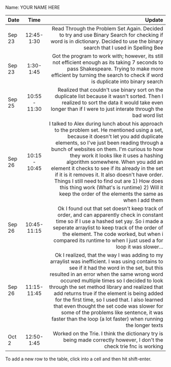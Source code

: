 Name: YOUR NAME HERE

| Date   |     Time      |                                                                                                                                                                                                                                                                                                                                                                                                                                                                                                                                                                              Update |
|:-------|:-------------:|------------------------------------------------------------------------------------------------------------------------------------------------------------------------------------------------------------------------------------------------------------------------------------------------------------------------------------------------------------------------------------------------------------------------------------------------------------------------------------------------------------------------------------------------------------------------------------:|
| Sep 23 |  12:45-1:30   |                                                                                                                                                                                                                                                                                                                                                                                                        Read Through the Problem Set Again. Decided to try and use Binary Search for checking if word is in dictionary. Decided to use the binary search that I used in Spelling Bee |
| Sep 23 |   1:30-1:45   |                                                                                                                                                                                                                                                                                                                                                             Got the program to work with; however, its still not efficient enough as its taking 7 seconds to pass Shakespeare. Trying to make more efficient by turning the search to check if word is duplicate into binary search |
| Sep 25 | 10:55 - 11:30 |                                                                                                                                                                                                                                                                                                                                                                         Realized that couldn't use binary sort on the duplicate list because it wasn't sorted. Then I realized to sort the data it would take even longer than if I were to just interate through the bad word list |
| Sep 26 | 10:15 - 10:45 | I talked to Alex during lunch about his approach to the problem set. He mentioned using a set, because it doesn't let you add duplicate elements, so I've just been reading through a bunch of websites on them. I'm curious to how they work it looks like it uses a hashing algorithm somewhere. When you add an element it checks to see if its already in the set if it is it removes it. It also doesn't have order. Things I still need to find out are 1) How does this thing work (What's is runtime) 2) Will it keep the order of the elements the same as when I add them |
| Sep 26 |  10:45-11:15  |                                                                                                                                                                                                                                                                             Ok I found out that set doesn't keep track of order, and can apparently check in constant time so if I use a hashed set yay. So i made a seperate arraylist to keep track of the order of the element. The code worked, but when i compared its runtime to when I just used a for loop it was slower... |
| Sep 26 |  11:15-11:45  |                               Ok I realized, that the way I was adding to my arraylist was inefficient. I was using contains to see if it had the word in the set, but this resulted in an error when the same wrong word occured multiple times so I decided to look through the set method library and realized that add returns true if the element is being added for the first time, so I used that. I also learned that even thought the set code was slower for some of the problems like sentence, it was faster than the loop (a lot faster) when running the longer texts |
| Oct 2  |  12:50-1:45   |                                                                                                                                                                                                                                                                                                                                                                                                                                                               Worked on the Trie. I think the dictionary try is being made correctly however, I don't the check trie fnc is working |


To add a new row to the table, click into a cell and then hit shift-enter.